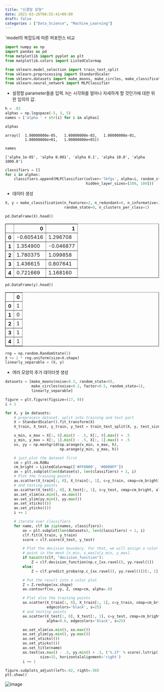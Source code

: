 ```yaml
---
title: "신경망 모형"
date: 2021-03-26T08:55:41+09:00
draft: false
categories : ["Data_Science", "Machine_Learning"]
---
```


`model의 복잡도에 따른 퍼포먼스 비교


```python
import numpy as np
import pandas as pd
from matplotlib import pyplot as plt
from matplotlib.colors import ListedColormap
```


```python
from sklearn.model_selection import train_test_split
from sklearn.preprocessing import StandardScaler
from sklearn.datasets import make_moons, make_circles, make_classification
from sklearn.neural_network import MLPClassifier
```

- 설정할 parameter들을 입력. h는 시각화를 얼마나 자세하게 할 것인가에 대한 위한 임의의 값.


```python
h = .02
alphas = np.logspace(-5, 3, 5)
names = ['alpha ' + str(i) for i in alphas]
```


```python
alphas
```




    array([  1.00000000e-05,   1.00000000e-03,   1.00000000e-01,
             1.00000000e+01,   1.00000000e+03])




```python
names
```




    ['alpha 1e-05', 'alpha 0.001', 'alpha 0.1', 'alpha 10.0', 'alpha 1000.0']




```python
classifiers = []
for i in alphas:
    classifiers.append(MLPClassifier(solver='lbfgs', alpha=i, random_state=1,
                                     hidden_layer_sizes=[100, 100]))
```

- 데이터 생성


```python
X, y = make_classification(n_features=2, n_redundant=0, n_informative=2,
                           random_state=0, n_clusters_per_class=1)
```


```python
pd.DataFrame(X).head()
```




<div>
<style>
    .dataframe thead tr:only-child th {
        text-align: right;
    }

    .dataframe thead th {
        text-align: left;
    }

    .dataframe tbody tr th {
        vertical-align: top;
    }
</style>
<table border="1" class="dataframe">
  <thead>
    <tr style="text-align: right;">
      <th></th>
      <th>0</th>
      <th>1</th>
    </tr>
  </thead>
  <tbody>
    <tr>
      <th>0</th>
      <td>-0.605416</td>
      <td>1.296708</td>
    </tr>
    <tr>
      <th>1</th>
      <td>1.354900</td>
      <td>-0.046877</td>
    </tr>
    <tr>
      <th>2</th>
      <td>1.780375</td>
      <td>1.099858</td>
    </tr>
    <tr>
      <th>3</th>
      <td>1.436615</td>
      <td>0.807641</td>
    </tr>
    <tr>
      <th>4</th>
      <td>0.721669</td>
      <td>1.168160</td>
    </tr>
  </tbody>
</table>
</div>




```python
pd.DataFrame(y).head()
```




<div>
<style>
    .dataframe thead tr:only-child th {
        text-align: right;
    }

    .dataframe thead th {
        text-align: left;
    }

    .dataframe tbody tr th {
        vertical-align: top;
    }
</style>
<table border="1" class="dataframe">
  <thead>
    <tr style="text-align: right;">
      <th></th>
      <th>0</th>
    </tr>
  </thead>
  <tbody>
    <tr>
      <th>0</th>
      <td>1</td>
    </tr>
    <tr>
      <th>1</th>
      <td>0</td>
    </tr>
    <tr>
      <th>2</th>
      <td>1</td>
    </tr>
    <tr>
      <th>3</th>
      <td>1</td>
    </tr>
    <tr>
      <th>4</th>
      <td>1</td>
    </tr>
  </tbody>
</table>
</div>




```python
rng = np.random.RandomState(2)
X += 2 * rng.uniform(size=X.shape)
linearly_separable = (X, y)
```

- 여러 모양의 추가 데이터셋 생성


```python
datasets = [make_moons(noise=0.3, random_state=0),
            make_circles(noise=0.2, factor=0.5, random_state=1),
            linearly_separable]

figure = plt.figure(figsize=(17, 9))
i = 1
```


```python
for X, y in datasets:
    # preprocess dataset, split into training and test part
    X = StandardScaler().fit_transform(X)
    X_train, X_test, y_train, y_test = train_test_split(X, y, test_size=.4)

    x_min, x_max = X[:, 0].min() - .5, X[:, 0].max() + .5
    y_min, y_max = X[:, 1].min() - .5, X[:, 1].max() + .5
    xx, yy = np.meshgrid(np.arange(x_min, x_max, h),
                         np.arange(y_min, y_max, h))

    # just plot the dataset first
    cm = plt.cm.RdBu
    cm_bright = ListedColormap(['#FF0000', '#0000FF'])
    ax = plt.subplot(len(datasets), len(classifiers) + 1, i)
    # Plot the training points
    ax.scatter(X_train[:, 0], X_train[:, 1], c=y_train, cmap=cm_bright)
    # and testing points
    ax.scatter(X_test[:, 0], X_test[:, 1], c=y_test, cmap=cm_bright, alpha=0.6)
    ax.set_xlim(xx.min(), xx.max())
    ax.set_ylim(yy.min(), yy.max())
    ax.set_xticks(())
    ax.set_yticks(())
    i += 1

    # iterate over classifiers
    for name, clf in zip(names, classifiers):
        ax = plt.subplot(len(datasets), len(classifiers) + 1, i)
        clf.fit(X_train, y_train)
        score = clf.score(X_test, y_test)

        # Plot the decision boundary. For that, we will assign a color to each
        # point in the mesh [x_min, x_max]x[y_min, y_max].
        if hasattr(clf, "decision_function"):
            Z = clf.decision_function(np.c_[xx.ravel(), yy.ravel()])
        else:
            Z = clf.predict_proba(np.c_[xx.ravel(), yy.ravel()])[:, 1]

        # Put the result into a color plot
        Z = Z.reshape(xx.shape)
        ax.contourf(xx, yy, Z, cmap=cm, alpha=.8)

        # Plot also the training points
        ax.scatter(X_train[:, 0], X_train[:, 1], c=y_train, cmap=cm_bright,
                   edgecolors='black', s=25)
        # and testing points
        ax.scatter(X_test[:, 0], X_test[:, 1], c=y_test, cmap=cm_bright,
                   alpha=0.6, edgecolors='black', s=25)

        ax.set_xlim(xx.min(), xx.max())
        ax.set_ylim(yy.min(), yy.max())
        ax.set_xticks(())
        ax.set_yticks(())
        ax.set_title(name)
        ax.text(xx.max() - .3, yy.min() + .3, ('%.2f' % score).lstrip('0'),
                size=15, horizontalalignment='right')
        i += 1

figure.subplots_adjust(left=.02, right=.98)
plt.show()
```


![image](https://user-images.githubusercontent.com/49333349/112604761-dca58280-8e59-11eb-99af-506f73de0019.png)
